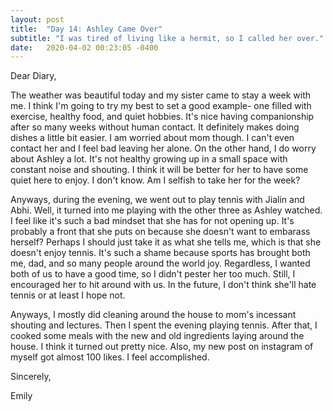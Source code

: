 ```yaml
---
layout: post
title:  "Day 14: Ashley Came Over"
subtitle: "I was tired of living like a hermit, so I called her over."
date:   2020-04-02 00:23:05 -0400
---
```


Dear Diary,

The weather was beautiful today and my sister came to stay a week with me. I think I'm going to try my best to set a good example- one filled with exercise, healthy food, and quiet hobbies. It's nice having companionship after so many weeks without human contact. It definitely makes doing dishes a little bit easier. I am worried about mom though. I can't even contact her and I feel bad leaving her alone. On the other hand, I do worry about Ashley a lot. It's not healthy growing up in a small space with constant noise and shouting. I think it will be better for her to have some quiet here to enjoy. I don't know. Am I selfish to take her for the week? 

Anyways, during the evening, we went out to play tennis with Jialin and Abhi. Well, it turned into me playing with the other three as Ashley watched. I feel like it's such a bad mindset that she has for not opening up. It's probably a front that she puts on because she doesn't want to embarass herself? Perhaps I should just take it as what she tells me, which is that she doesn't enjoy tennis. It's such a shame because sports has brought both me, dad, and so many people around the world joy. Regardless, I wanted both of us to have a good time, so I didn't pester her too much. Still, I encouraged her to hit around with us. In the future, I don't think she'll hate tennis or at least I hope not. 

Anyways, I mostly did cleaning around the house to mom's incessant shouting and lectures. Then I spent the evening playing tennis. After that, I cooked some meals with the new and old ingredients laying around the house. I think it turned out pretty nice. Also, my new post on instagram of myself got almost 100 likes. I feel accomplished. 


Sincerely,

Emily
